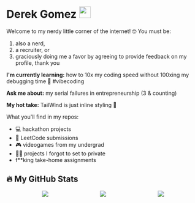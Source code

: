 # Derek Gomez <img src="https://raw.githubusercontent.com/MartinHeinz/MartinHeinz/master/wave.gif" width="30px">

Welcome to my nerdy little corner of the internet! 🤓 You must be: 
1. also a nerd,
2. a recruiter, or
3. graciously doing me a favor by agreeing to provide feedback on my profile, thank you

<!-- **I'm passionate about:** 🤖automation, ⚡productivity, 🧠 learning efficiency, 🌏foreign languages, and 🎓education as a vehicle for social justice -->

**I'm currently learning:** how to 10x my coding speed without 100xing my debugging time 🫠 #vibecoding

**Ask me about:** my serial failures in entrepreneurship (3 & counting)

**My hot take:** TailWind is just inline styling 🫢

What you'll find in my repos:
- 💻 hackathon projects
- 🧩 LeetCode submissions
- 🎮 videogames from my undergrad
- 🤦‍♂️ projects I forgot to set to private
- f**king take-home assignments


<!-- ![My Skills](https://go-skill-icons.vercel.app/api/icons?i=python,ts,js,react,next,html,css,chromedevtools,playwright,cs) -->

## 🔥 My GitHub Stats

<!-- [![My GH Stats](https://github-readme-stats.vercel.app/api?username=GomezDerek&show_icons=true&theme=dark&rank_icon=github)](https://github-readme-stats.vercel.app) -->

<!-- had to resort to HTML & CSS Grid to keep all the stats on a single line -->
<div style="display: grid; grid-template-columns: 2fr 1fr 2fr; justify-items: center;">
    <img src="https://github-readme-stats.vercel.app/api/top-langs/?username=GomezDerek&theme=github_dark&layout=donut-vertical&hide=G-Code,ShaderLab,HLSL,Mathematica">
    <img src="https://streak-stats.demolab.com?user=GomezDerek&theme=rising-sun&mode=weekly&hide_total_contributions=true&hide_longest_streak=true&card_width=140&card_height=347.5">
    <img src="https://streak-stats.demolab.com?user=GomezDerek&theme=rising-sun&mode=daily&hide_total_contributions=true&card_height=347.5&card_width=280">
</div>